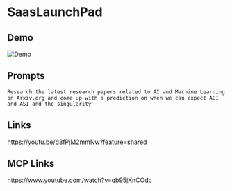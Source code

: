 # SaasLaunchPad


## Demo

![Demo](https://github.com/offsideAI/SaasLaunchPad/blob/main/screenshots/saas_launch_pad_demo_2.gif?raw=true)


## Prompts

```
Research the latest research papers related to AI and Machine Learning on Arxiv.org and come up with a prediction on when we can expect AGI and ASI and the singularity
```

## Links

https://youtu.be/d3fPjM2mmNw?feature=shared



## MCP Links

https://www.youtube.com/watch?v=qb95jXnCOdc

